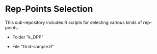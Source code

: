# Rep-Points Selection
This sub-repository includes R scripts for selecting various kinds of rep-points. 

- Folder "k_DPP"

  
- File "Grid-sample.R" 
